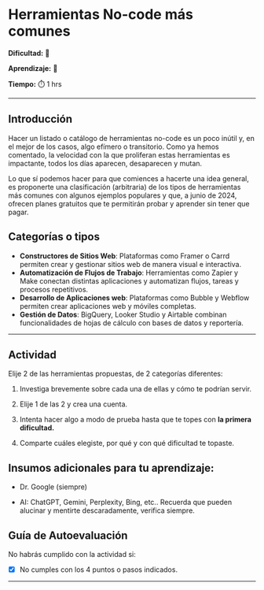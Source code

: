 # Herramientas No-code más comunes

**Dificultad:** 🌻

**Aprendizaje:** 🍯

**Tiempo:** ⏱️ 1 hrs

---

## Introducción

Hacer un listado o catálogo de herramientas no-code es un poco inútil y, en el mejor de los casos, algo efímero o transitorio. Como ya hemos comentado, la velocidad con la que proliferan estas herramientas es impactante, todos los días aparecen, desaparecen y mutan.

Lo que sí podemos hacer para que comiences a hacerte una idea general, es proponerte una clasificación (arbitraria) de los tipos de herramientas más comunes con algunos ejemplos populares y que, a junio de 2024, ofrecen planes gratuitos que te permitirán probar y aprender sin tener que pagar.

## Categorías o tipos

- **Constructores de Sitios Web**: Plataformas como Framer o Carrd permiten crear y gestionar sitios web de manera visual e interactiva.
- **Automatización de Flujos de Trabajo**: Herramientas como Zapier y Make conectan distintas aplicaciones y automatizan flujos, tareas y procesos repetitivos.
- **Desarrollo de Aplicaciones web**: Plataformas como Bubble y Webflow permiten crear aplicaciones web y móviles completas.
- **Gestión de Datos**: BigQuery, Looker Studio y Airtable combinan funcionalidades de hojas de cálculo con bases de datos y reportería.

---

## Actividad

Elije 2 de las herramientas propuestas, de 2 categorías diferentes:

1. Investiga brevemente sobre cada una de ellas y cómo te podrían servir.

2. Elije 1 de las 2 y crea una cuenta.

3. Intenta hacer algo a modo de prueba hasta que te topes con **la primera dificultad.**

4. Comparte cuáles elegiste, por qué y con qué dificultad te topaste.

## Insumos adicionales para tu aprendizaje:

- Dr. Google (siempre)

- AI: ChatGPT, Gemini, Perplexity, Bing, etc.. Recuerda que pueden alucinar y mentirte descaradamente, verifica siempre.

## Guía de Autoevaluación

No habrás cumplido con la actividad si:

- [x] No cumples con los 4 puntos o pasos indicados.

---
